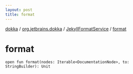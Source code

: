 ```yaml
---
layout: post
title: format
---
```

[dokka](../../index.md) / [org.jetbrains.dokka](../index.md) / [JekyllFormatService](index.md) / [format](format.md)

# format

```
open fun format(nodes: Iterable<DocumentationNode>, to: StringBuilder): Unit
```
